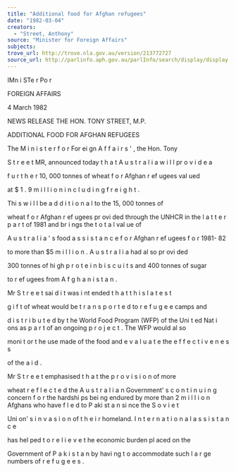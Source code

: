 ```yaml
---
title: "Additional food for Afghan refugees"
date: "1982-03-04"
creators:
  - "Street, Anthony"
source: "Minister for Foreign Affairs"
subjects:
trove_url: http://trove.nla.gov.au/version/213772727
source_url: http://parlinfo.aph.gov.au/parlInfo/search/display/display.w3p;query=Id%3A%22media/pressrel/HPR10029400%22
---
```


 IMn i STe r  Po r

 FOREIGN AFFAIRS

 4 March 1982

 NEWS RELEASE THE HON. TONY STREET, M.P.

 ADDITIONAL FOOD FOR AFGHAN REFUGEES

 The M i n i s t e r  f o r  For ei gn A f f a i r s ' ,  the Hon. Tony  

 S t r e e t  MR, announced today t h a t  A u s t r a l i a  w i l l  pr o v i d e  a  

 f u r t h e r  10, 000 tonnes of  wheat f o r  Afghan r ef ugees val ued  

 at $ 1 . 9  m i l l i o n  i n c l u d i n g  f r e i g h t .

 Thi s w i l l  be a d d i t i o n a l  to the 15, 000 tonnes of  

 wheat f o r  Afghan r ef ugees pr ovi ded through the UNHCR in   the l a t t e r  p a r t  of 1981 and br i ngs the t o t a l  val ue of  

 A u s t r a l i a ' s  food a s s i s t a n c e  f o r  Afghan r ef ugees f o r  1981- 82  

 to more than $5 m i l l i o n .  A u s t r a l i a  had al so pr ovi ded  

 300 tonnes of hi gh p r o t e i n  b i s c u i t s  and 400 tonnes of sugar  

 to r ef ugees from A f g h a n i s t a n .

 Mr S t r e e t  sai d i t  was i nt ended t h a t  t h i s  l a t e s t  

 g i f t  of  wheat would be t r a n s p o r t e d  to r e f u g e e  camps and  

 d i s t r i b u t e d  by t he World Food Program (WFP) of the Uni t ed   Nat i ons as p a r t  of  an ongoing p r o j e c t . The WFP would al so  

 moni t or  t he use made of  the food and e v a l u a t e  the e f f e c t i v e n e s s  

 of  the a i d .

 Mr S t r e e t  emphasised t h a t  the p r o v i s i o n  of more  

 wheat r e f l e c t e d  the A u s t r a l i a n  Government' s c o n t i n u i n g   concern f o r  the hardshi ps bei ng endured by more than 2   m i l l i o n  Afghans who have f l e d  to P aki st a n si nce the S o v i e t  

 Uni on' s i n v a s i o n  of t h e i r  homeland. I n t e r n a t i o n a l  a s s i s t a n c e  

 has hel ped t o r e l i e v e  t he economic burden pl aced on the  

 Government of  P a k i s t a n  by havi ng t o accommodate such l a r ge   numbers of  r e f u g e e s .

